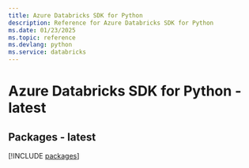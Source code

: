 ```yaml
---
title: Azure Databricks SDK for Python
description: Reference for Azure Databricks SDK for Python
ms.date: 01/23/2025
ms.topic: reference
ms.devlang: python
ms.service: databricks
---
```

# Azure Databricks SDK for Python - latest
## Packages - latest
[!INCLUDE [packages](databricks-index.md)]